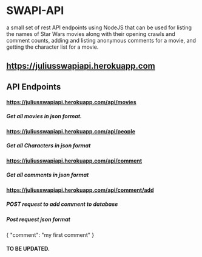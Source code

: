 # SWAPI-API
a small set of rest API endpoints using NodeJS that can be used for listing the names of Star Wars movies along with their opening crawls and comment counts, adding and listing anonymous comments for a movie, and getting the character list for a movie.

## https://juliusswapiapi.herokuapp.com

## API Endpoints

#### https://juliusswapiapi.herokuapp.com/api/movies

##### Get all movies in json format.

#### https://juliusswapiapi.herokuapp.com/api/people

##### Get all Characters in json format

#### https://juliusswapiapi.herokuapp.com/api/comment

##### Get all comments in json format

#### https://juliusswapiapi.herokuapp.com/api/comment/add

##### POST request to add comment to database 

##### Post request json format 

{
    "comment": "my first comment"
}



#### TO BE UPDATED. 
